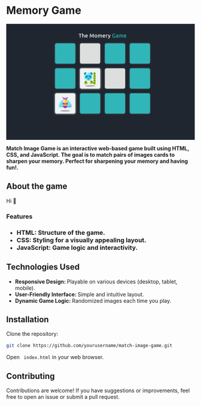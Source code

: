 # Memory Game

<img src='https://raw.githubusercontent.com/HassanYasir/Memory_game/refs/heads/main/Readme_content/game_view.png' alt='game-view' width='650'  align='center'/>

**Match Image Game is an interactive web-based game built using HTML, CSS, and JavaScript. The goal is to match pairs of images cards to sharpen your memory. Perfect for sharpening your memory and having fun!.**

## About the game

Hi 👋  
<h3>Features<h3/>

* <strong>HTML: </strong>
Structure of the game.
* <strong>CSS: </strong>
Styling for a visually appealing layout.
* <strong>JavaScript: </strong>
Game logic and interactivity.


## Technologies Used

* <strong>Responsive Design: </strong>Playable on various devices (desktop, tablet, mobile).
* <strong>User-Friendly Interface: </strong>Simple and intuitive layout.
* <strong>Dynamic Game Logic: </strong>Randomized images each time you play.

## Installation

Clone the repository:

```bash
git clone https://github.com/yourusername/match-image-game.git
```

Open  ` index.html` in your web browser.

## Contributing

Contributions are welcome! If you have suggestions or improvements, feel free to open an issue or submit a pull request.

